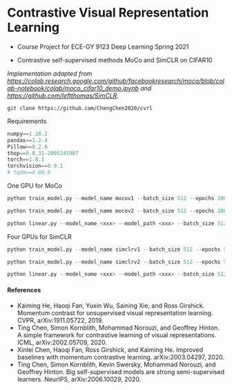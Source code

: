 # Contrastive Visual Representation Learning
- Course Project for ECE-GY 9123 Deep Learning Spring 2021

- Contrastive self-supervised methods MoCo and SimCLR on CIFAR10

*Implementation adapted from https://colab.research.google.com/github/facebookresearch/moco/blob/colab-notebook/colab/moco_cifar10_demo.ipynb and https://github.com/leftthomas/SimCLR.*

```
git clone https://github.com/ChengChen2020/cvrl
```

Requirements

```python
numpy==1.20.2
pandas==1.2.4
Pillow==8.2.0
thop==0.0.31-2005241907
torch==1.8.1
torchvision==0.9.1
# tqdm==4.60.0
```
One GPU for MoCo
```python
python train_model.py --model_name mocov1 --batch_size 512 --epochs 200 --arch resnet18 --learning_rate 0.06 --temperature 0.1 --weight_decay 5e-4

python train_model.py --model_name mocov2 --batch_size 512 --epochs 200 --arch resnet18 --learning_rate 0.06 --temperature 0.1 --weight_decay 5e-4

python linear.py --model_name <xxx> --model_path <xxx> --batch_size 512 --epochs 100
```
Four GPUs for SimCLR
```python
python train_model.py --model_name simclrv1 --batch_size 512 --epochs 500 --arch resnet50 --learning_rate 1e-3 --temperature 0.5 --weight_decay 1e-6

python train_model.py --model_name simclrv2 --batch_size 512 --epochs 500 --arch resnet50 --learning_rate 1e-3 --temperature 0.5 --weight_decay 1e-6

python linear.py --model_name <xxx> --model_path <xxx> --batch_size 512 --epochs 100
```

#### References

- Kaiming He, Haoqi Fan, Yuxin Wu, Saining Xie, and Ross Girshick. Momentum contrast for unsupervised visual representation learning. CVPR, arXiv:1911.05722, 2019.
- Ting Chen, Simon Kornblith, Mohammad Norouzi, and Geoffrey Hinton. A simple framework for contrastive learning of visual representations. ICML, arXiv:2002.05709, 2020.
- Xinlei Chen, Haoqi Fan, Ross Girshick, and Kaiming He. Improved baselines with momentum contrastive learning. arXiv:2003.04297, 2020.
- Ting Chen, Simon Kornblith, Kevin Swersky, Mohammad Norouzi, and Geoffrey Hinton. Big self-supervised models are strong semi-supervised learners. NeurIPS, arXiv:2006.10029, 2020.
